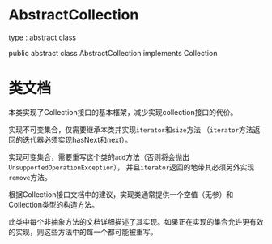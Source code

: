 # AbstractCollection
type : abstract class

public abstract class AbstractCollection<E> implements Collection<E>

# 类文档

本类实现了Collection接口的基本框架，减少实现collection接口的代价。

实现不可变集合，仅需要继承本类并实现``iterator``和``size``方法
（``iterator``方法返回的迭代器必须实现hasNext和next）。

实现可变集合，需要重写这个类的``add``方法（否则将会抛出``UnsupportedOperationException``），
并且``iterator``返回的地带其必须另外实现``remove``方法。

根据Collection接口文档中的建议，实现类通常提供一个空值（无参）和Collection类型的构造方法。

此类中每个非抽象方法的文档详细描述了其实现。如果正在实现的集合允许更有效的实现，则这些方法中的每一个都可能被重写。

